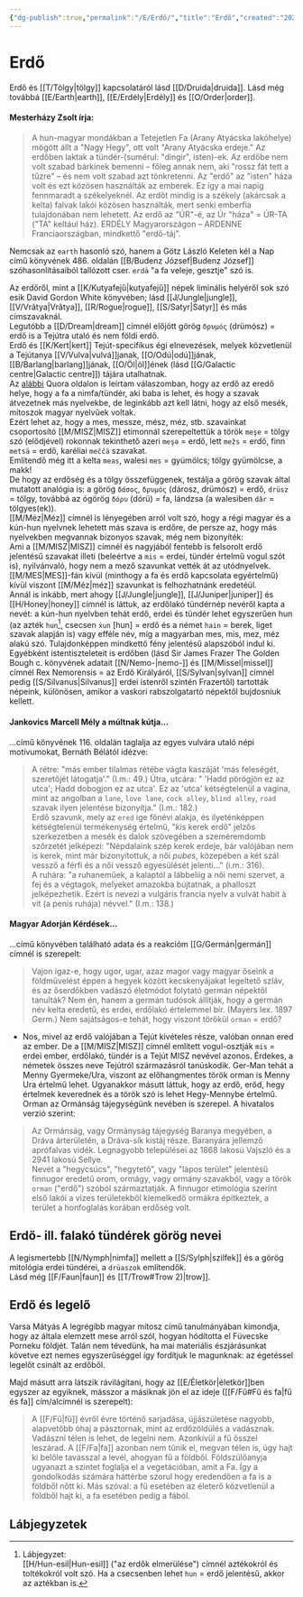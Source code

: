 ```yaml
---
{"dg-publish":true,"permalink":"/E/Erdő/","title":"Erdő","created":"2023-11-13T05:47","updated":"2025-06-07T22:59"}
---
```



# Erdő

Erdő és [[T/Tölgy\|tölgy]] kapcsolatáról lásd [[D/Druida\|druida]]. Lásd még továbbá [[E/Earth\|earth]], [[E/Erdély\|Erdély]] és [[O/Order\|order]].  

#### Mesterházy Zsolt írja:  

> A hun-magyar mondákban a Tetejetlen Fa (Arany Atyácska lakóhelye) mögött állt a "Nagy Hegy", ott volt "Arany Atyácska erdeje." Az erdőben laktak a tündér-(sumérul: "dingir", isten)-ek. Az erdőbe nem volt szabad bárkinek bemenni – főleg annak nem, aki "rossz fát tett a tűzre" – és nem volt szabad azt tönkretenni. Az "erdő" az "isten" háza volt és ezt közösen használták az emberek. Ez így a mai napig fennmaradt a székelyeknél. Az erdőt mindig is a székely (akárcsak a kelta) falvak lakói közösen használták, mert senki emberfia tulajdonában nem lehetett. Az erdő az "ÚR"-é, az Úr "háza" = ÚR-TA ("TA" keltául ház). ERDÉLY Magyarországon – ARDENNE Franciaországban, mindkettő "erdő-táj".  

Nemcsak az `earth` hasonló szó, hanem a Götz László Keleten kél a Nap című könyvének 486. oldalán [[B/Budenz József\|Budenz József]] szóhasonlításaiból tallózott cser. `erdä` "a fa veleje, gesztje" szó is.  

Az erdőről, mint a [[K/Kutyafejű\|kutyafejű]] népek liminális helyéről sok szó esik David Gordon White könyvében; lásd [[J/Jungle\|jungle]], [[V/Vrâtya\|Vrâtya]], [[R/Rogue\|rogue]], [[S/Satyr\|Satyr]] és más címszavaknál.  
Legutóbb a [[D/Dream\|dream]] címnél előjött görög `δρυµός` (drümósz) = erdő is a Tejútra utaló és nem földi erdő.  
Erdő és [[K/Kert\|kert]] Tejút-specifikus égi elnevezések, melyek közvetlenül a Tejútanya [[V/Vulva\|vulvá]]janak, [[O/Odú\|odú]]jának, [[B/Barlang\|barlang]]jának, [[O/Öl\|öl]]ének (lásd [[G/Galactic centre\|Galactic centre]]) tájára utalhatnak.  
Az [alábbi](https://qr.ae/pNr3PT) Quora oldalon is leírtam válaszomban, hogy az erdő az eredő helye, hogy a fa a nimfa/tündér, aki baba is lehet, és hogy a szavak átvezetnek más nyelvekbe, de leginkább azt kell látni, hogy az első mesék, mítoszok magyar nyelvűek voltak.  
Ezért lehet az, hogy a mes, messze, mész, méz, stb. szavainkat csoportosító [[M/MISZ\|MISZ]] etimonnál szerepeltettük a török `meşe` = tölgy szó (elődjével) rokonnak tekinthető azeri `meşə` = erdő, lett `mežs` = erdő, finn `metsä` = erdő, karéliai `meččä` szavakat.  
Említendő még itt a kelta `meas`, walesi `mes` = gyümölcs; tölgy gyümölcse, a makk!  
De hogy az erdőség és a tölgy összefüggenek, testálja a görög szavak által mutatott analógia is: a görög `δάσος`, `δρυµός` (dárosz, drümósz) = erdő, `drüsz` = tölgy, továbbá az ógörög `δόρυ` (dórü) = fa, lándzsa (a walesiben `dâr` = tölgyes(ek)).  
[[M/Méz\|Méz]] címnél is lényegében arról volt szó, hogy a régi magyar és a kún-hun nyelvnek lehetett más szava is erdőre, de persze az, hogy más nyelvekben megvannak bizonyos szavak, még nem bizonyíték:  
Ami a [[M/MISZ\|MISZ]] címnél és nagyjából fentebb is felsorolt erdő jelentésű szavakat illeti (beleértve a `mis` = erdei, tündér értelmű vogul szót is), nyilvánvaló, hogy nem a mező szavunkat vették át az utódnyelvek. [[M/MES\|MES]]-fán kívül (minthogy a fa és erdő kapcsolata egyértelmű) kívül viszont [[M/Méz\|méz]] szavunkat is felhozhatnánk eredetéül.  
Annál is inkább, mert ahogy [[J/Jungle\|jungle]], [[J/Juniper\|juniper]] és [[H/Honey\|honey]] címnél is láttuk, az erdőlakó tündérnép nevéről kapta a nevét: a kún-hun nyelvben tehát erdő, erdei és tündér lehet egyszerűen hun (az azték `hun`[^1], csecsen `ẋun` \[hun\] = erdő és a német `hain` = berek, liget szavak alapján is) vagy efféle név, míg a magyarban mes, mis, mez, méz alakú szó. Tulajdonképpen mindkettő fény jelentésű alapszóból indul ki.  
Egyébként istentiszteleteit is erdőben (lásd Sir James Frazer The Golden Bough c. könyvének adatait [[N/Nemo-\|nemo-]] és [[M/Missel\|missel]] címnél Rex Nemorensis = az Erdő Királyáról, [[S/Sylvan\|sylvan]] címnél pedig [[S/Silvanus\|Silvanus]] erdei istenről szintén Frazertől) tartották népeink, különösen, amikor a vaskori rabszolgatartó népektől bujdosniuk kellett.  

#### Jankovics Marcell Mély a múltnak kútja...

...című könyvének 116. oldalán taglalja az egyes vulvára utaló népi motívumokat, Bernáth Bélától idézve:  
> A rétre: "más ember tilalmas rétébe vágta kaszáját 'más feleségét, szeretőjét látogatja'." (I.m.: 49.) Útra, utcára: " 'Hadd pörögjön ez az utca'; Hadd dobogjon ez az utca'. Ez az 'utca' kétségtelenül a vagina, mint az angolban a `lane`, `love lane`, `cock alley`, `blind alley`, `road` szavak ilyen jelentése bizonyítja." (I.m.: 182.)  
> Erdő szavunk, mely az `ered` ige főnévi alakja, és ilyeténképpen kétségtelenül termékenység értelmű, "kis kerek erdő" jelzős szerkezetben a mesék és dalok szövegében a szeméremdomb szőrzetét jelképezi: "Népdalaink szép kerek erdeje, bár valójában nem is kerek, mint már bizonyítottuk, a női *pubes*, közepében a két szál vessző a férfi és a női vessző egyesülését jelenti..." (i.m.: 316).  
> A ruhára: "a ruhaneműek, a kalaptól a lábbeliig a női nemi szervet, a fej és a végtagok, melyeket amazokba bújtatnak, a phalloszt jelképezhetik. Ezért is nevezi a vulgáris francia nyelv a vulvát habit à vit (a penis ruhája) névvel." (I.m.: 138.)  

#### Magyar Adorján Kérdések...  

...című könyvében található adata és a reakcióm [[G/Germán\|germán]] címnél is szerepelt:  
> Vajon igaz-e, hogy ugor, ugar, azaz magor vagy magyar őseink a földművelést éppen a hegyek között kecskenyájakat legeltető szláv, és az őserdőkben vadászó életmódot folytató germán népektől tanulták? Nem én, hanem a germán tudósok állítják, hogy a germán név kelta eredetű, és erdei, erdőlakó értelemmel bír. (Mayers lex. 1897 Germ.) Nem sajátságos-e tehát, hogy viszont törökül `orman` = erdő?  
- Nos, mivel az erdő valójában a Tejút kivételes része, valóban onnan ered az ember. De a [[M/MISZ\|MISZ]] címnél említett vogul-osztják `mis` = erdei ember, erdőlakó, tündér is a Tejút MISZ nevével azonos. Érdekes, a németek összes neve Tejútról származásról tanúskodik. Ger-Man tehát a Menny Gyermeke/Ura, viszont az előhangmentes török orman is Menny Ura értelmű lehet. Ugyanakkor másutt láttuk, hogy az erdő, erőd, hegy értelmek keverednek és a török szó is lehet Hegy-Mennybe értelmű. <br/>
Orman az Ormánság tájegységünk nevében is szerepel. A hivatalos verzió szerint:  
> Az Ormánság, vagy Ormányság tájegység Baranya megyében, a Dráva árterületén, a Dráva-sík kistáj része. Baranyára jellemző aprófalvas vidék. Legnagyobb települései az 1868 lakosú Vajszló és a 2941 lakosú Sellye.  
> Nevét a "hegycsúcs", "hegytető", vagy "lápos terület" jelentésű finnugor eredetű orom, ormágy, vagy ormány szavakból, vagy a török `orman` ("erdő") szóból származtatják. A finnugor etimológia szerint első lakói a vizes területekből kiemelkedő ormákra építkeztek, a terület a honfoglalás korában erdőség volt.  

## Erdő- ill. falakó tündérek görög nevei

A legismertebb [[N/Nymph\|nimfa]] mellett a [[S/Sylph\|szilfek]] és a görög mitológia erdei tündérei, a `drüaszok` említendők.  
Lásd még [[F/Faun\|faun]] és [[T/Trow#Trow 2)\|trow]].  

## Erdő és legelő

Varsa Mátyás A legrégibb magyar mítosz című tanulmányában kimondja, hogy az általa elemzett mese arról szól, hogyan hódította el Füvecske Porneku földjét. Talán nem tévedünk, ha mai materiális észjárásunkat követve ezt nemes egyszerűséggel így fordítjuk le magunknak: az égetéssel legelőt csinált az erdőből.  

Majd másutt arra látszik rávilágítani, hogy az [[E/Életkör\|életkör]]ben egyszer az egyiknek, másszor a másiknak jön el az ideje ([[F/Fű#Fű és fa\|fű és fa]] cím/alcímnél is szerepelt):  
> A [[F/Fű\|fű]] évről évre történő sarjadása, újjászületése nagyobb, alapvetőbb óhaj a pásztornak, mint az erdőzöldülés a vadásznak. Vadászni télen is lehet, de legelni nem. Azonkívül a fű ősszel leszárad. A [[F/Fa\|fa]] azonban nem tűnik el, megvan télen is, úgy hajt ki belőle tavasszal a levél, ahogyan fű a földből. Földszülőanyja ugyanazt a szintet foglalja el a vegetációban, amit a Fa. Így a gondolkodás számára háttérbe szorul hogy eredendően a fa is a földből nőtt ki. Más szóval: a fű esetében az életerő közvetlenül a földből hajt ki, a fa esetében pedig a fából.  

## Lábjegyzetek

[^1]: Lábjegyzet:  
[[H/Hun-esil\|Hun-esil]] ("az erdők elmerülése") címnél aztékokról és toltékokról volt szó. Ha a csecsenben lehet `hun` = erdő jelentésű, akkor az aztékban is.  